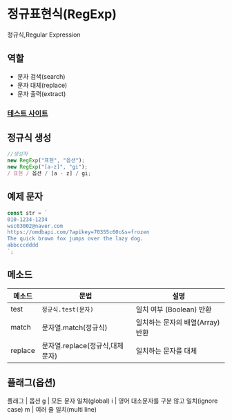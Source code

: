# 정규표현식(RegExp)

정규식,Regular Expression

## 역할

- 문자 검색(search)
- 문자 대체(replace)
- 문자 출력(extract)

### [테스트 사이트](https://regexr.com/)

## 정규식 생성

```js
//생성자
new RegExp("표현", "옵션");
new RegExp("[a-z]", "gi");
/ 표현 / 옵션 / [a - z] / gi;
```

## 예제 문자

```js
const str = `
010-1234-1234
wsc03002@naver.com
https://omdbapi.com/?apikey=70355c60c&s=frozen
The quick brown fox jumps over the lazy dog.
abbcccdddd
`;
```

## 메소드

| 메소드  | 문법                            | 설명                            |
| ------- | ------------------------------- | ------------------------------- |
| test    | `정규식.test(문자)`             | 일치 여부 (Boolean) 반환        |
| match   | 문자열.match(정규식)            | 일치하는 문자의 배열(Array)반환 |
| replace | 문자열.replace(정규식,대체문자) | 일치하는 문자를 대체            |

## 플래그(옵션)

플래그 | 옵션
g | 모든 문자 일치(global)
i | 영어 대소문자를 구분 않고 일치(ignore case)
m | 여러 줄 일치(multi line)
